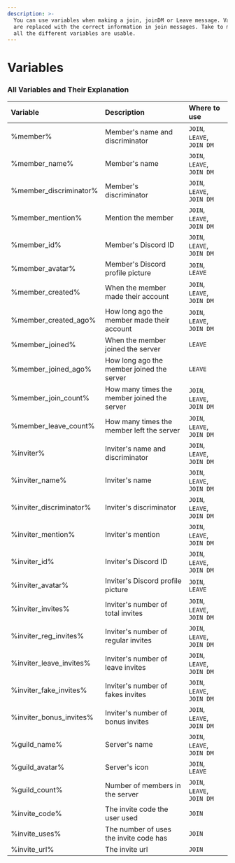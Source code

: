 ```yaml
---
description: >-
  You can use variables when making a join, joinDM or Leave message. Variables
  are replaced with the correct information in join messages. Take to mind where
  all the different variables are usable.
---
```


# Variables

### All Variables and Their Explanation

| Variable | Description | Where to use |
| :--- | :--- | :--- |
| %member% | Member's name and discriminator | `JOIN`, `LEAVE`, `JOIN DM` |
| %member\_name% | Member's name | `JOIN`, `LEAVE`, `JOIN DM` |
| %member\_discriminator% | Member's discriminator | `JOIN`, `LEAVE`, `JOIN DM` |
| %member\_mention% | Mention the member | `JOIN`, `LEAVE`, `JOIN DM` |
| %member\_id% | Member's Discord ID | `JOIN`, `LEAVE`, `JOIN DM` |
| %member\_avatar% | Member's Discord profile picture | `JOIN`, `LEAVE` |
| %member\_created% | When the member made their account | `JOIN`, `LEAVE`, `JOIN DM` |
| %member\_created\_ago% | How long ago the member made their account | `JOIN`, `LEAVE`, `JOIN DM` |
| %member\_joined% | When the member joined the server | `LEAVE` |
| %member\_joined\_ago% | How long ago the member joined the server | `LEAVE` |
| %member\_join\_count% | How many times the member joined the server | `JOIN`, `LEAVE`, `JOIN DM` |
| %member\_leave\_count% | How many times the member left the server | `JOIN`, `LEAVE`, `JOIN DM` |
| %inviter% | Inviter's name and discriminator | `JOIN`, `LEAVE`, `JOIN DM` |
| %inviter\_name% | Inviter's name | `JOIN`, `LEAVE`, `JOIN DM` |
| %inviter\_discriminator% | Inviter's discriminator | `JOIN`, `LEAVE`, `JOIN DM` |
| %inviter\_mention% | Inviter's mention | `JOIN`, `LEAVE`, `JOIN DM` |
| %inviter\_id% | Inviter's Discord ID | `JOIN`, `LEAVE`, `JOIN DM` |
| %inviter\_avatar% | Inviter's Discord profile picture | `JOIN`, `LEAVE` |
| %inviter\_invites% | Inviter's number of total invites | `JOIN`, `LEAVE`, `JOIN DM` |
| %inviter\_reg\_invites% | Inviter's number of regular invites | `JOIN`, `LEAVE`, `JOIN DM` |
| %inviter\_leave\_invites% | Inviter's number of leave invites | `JOIN`, `LEAVE`, `JOIN DM` |
| %inviter\_fake\_invites% | Inviter's number of fakes invites | `JOIN`, `LEAVE`, `JOIN DM` |
| %inviter\_bonus\_invites% | Inviter's number of bonus invites | `JOIN`, `LEAVE`, `JOIN DM` |
| %guild\_name% | Server's name | `JOIN`, `LEAVE`, `JOIN DM` |
| %guild\_avatar% | Server's icon | `JOIN`, `LEAVE` |
| %guild\_count% | Number of members in the server | `JOIN`, `LEAVE`, `JOIN DM` |
| %invite\_code% | The invite code the user used | `JOIN` |
| %invite\_uses% | The number of uses the invite code has | `JOIN` |
| %invite\_url% | The invite url | `JOIN` |



